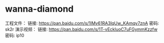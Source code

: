 # wanna-diamond
工程文件：
链接: https://pan.baidu.com/s/1lMv61RA3lqUw_KAmqv7znA  密码: sk2r
演示视频：
链接: https://pan.baidu.com/s/1T-vEckluoC7uFGymmKzzfw  密码: ip10
